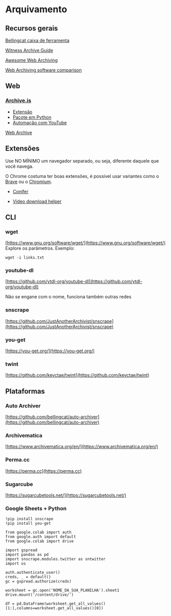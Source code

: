 # Arquivamento

## Recursos gerais
[Bellingcat caixa de ferramenta](https://docs.google.com/spreadsheets/d/18rtqh8EG2q1xBo2cLNyhIDuK9jrPGwYr9DI2UncoqJQ/edit#gid=1720404390)

[Witness Archive Guide](https://archiving.witness.org/archive-guide/)

[Awesome Web Archiving](https://github.com/iipc/awesome-web-archiving)

[Web Archiving software comparison](https://docs.google.com/spreadsheets/d/1FqxwaZnIhhQ7jDCC-W64NMRf5rDeh2Shx3u01MsBmTQ/edit#gid=0)

## Web
### [Archive.is](https://archive.is)
- [Extensão](https://addons.mozilla.org/en-GB/firefox/addon/wayback-machine_new/) 
- [Pacote em Python](https://github.com/akamhy/waybackpy)
- [Automação com YouTube](https://github.com/bibanon/tubeup)

[Web Archive](https://web.archive.org/)

## Extensões
Use NO MÍNIMO um navegador separado, ou seja, diferente daquele que você navega. 

O Chrome costuma ter boas extensões, é possível usar variantes como o [Brave](https://brave.com/) ou o [Chromium](https://www.chromium.org/chromium-projects/).

- [Conifer](https://conifer.rhizome.org/)

- [Video download helper](https://www.downloadhelper.net/)

## CLI
### wget
[https://www.gnu.org/software/wget/](https://www.gnu.org/software/wget/)
Explore os parâmetros. Exemplo:

`wget -i links.txt`

### youtube-dl
[https://github.com/ytdl-org/youtube-dl](https://github.com/ytdl-org/youtube-dl)

Não se engane com o nome, funciona também outras redes

### snscrape
[https://github.com/JustAnotherArchivist/snscrape](https://github.com/JustAnotherArchivist/snscrape)

### you-get
[https://you-get.org/](https://you-get.org/)

### twint
[https://github.com/kevctae/twint](https://github.com/kevctae/twint)

## Plataformas
### Auto Archiver
[https://github.com/bellingcat/auto-archiver](https://github.com/bellingcat/auto-archiver)

### Archivematica
[https://www.archivematica.org/en/](https://www.archivematica.org/en/)

### Perma.cc
[https://perma.cc](https://perma.cc)

### Sugarcube
[https://sugarcubetools.net/](https://sugarcubetools.net/)

### Google Sheets + Python

```
!pip install snscrape
!pip install you-get

from google.colab import auth
from google.auth import default
from google.colab import drive

import gspread
import pandas as pd
import snscrape.modules.twitter as sntwitter
import os

auth.authenticate_user()
creds, _ = default()
gc = gspread.authorize(creds)

worksheet = gc.open('NOME_DA_SUA_PLANILHA').sheet1
drive.mount('/content/drive/')

df = pd.DataFrame(worksheet.get_all_values()[1:],columns=worksheet.get_all_values()[0])

```
